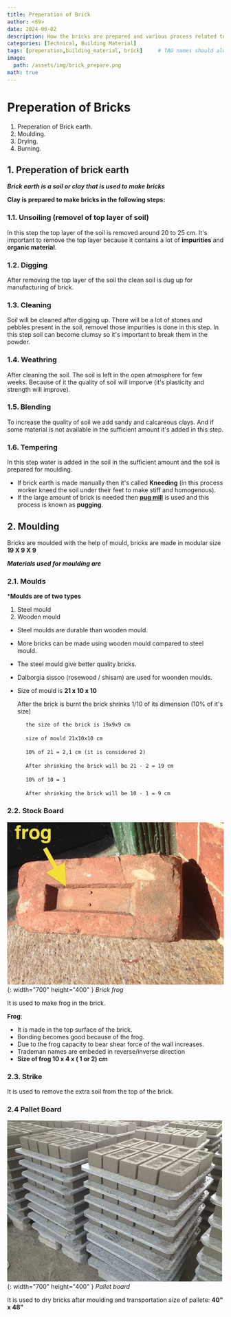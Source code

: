 ```yaml
---
title: Preperation of Brick 
author: <69>
date: 2024-06-02
description: How the bricks are prepared and various process related to it. 
categories: [Technical, Building Material]
tags: [preperation,building_material, brick]     # TAG names should always be lowercase
image:
  path: /assets/img/brick_prepare.png
math: true
---
```



# Preperation of Bricks

1. Preperation of Brick earth.
2. Moulding.
3. Drying.
4. Burning.

## 1. Preperation of brick earth
***Brick earth is a soil or clay that is used to make bricks***

**Clay is prepared to make bricks in the following steps:**

### 1.1. Unsoiling (removel of top layer of soil) 
  In this step the top layer of the soil is removed around 20 to 25 cm. It's important to remove the top layer because it contains a lot of **impurities** and **organic material**.

### 1.2. Digging 
  After removing the top layer of the soil the clean soil is dug up for manufacturing of brick.

### 1.3. Cleaning
  Soil will be cleaned after digging up. There will be a lot of stones and pebbles present in the soil, removel those impurities is done in this step. In this step soil can become clumsy so it's important to break them in the powder.
### 1.4. Weathring 
  After cleaning the soil. The soil is left in the open atmosphere for few weeks. Because of it the quality of soil will imporve (it's plasticity and strength will improve).

### 1.5. Blending 
  To increase the quality of soil we add sandy and calcareous clays. And if some material is not available in the sufficient amount it's added in this step. 

### 1.6. Tempering
  In this step water is added in the soil in the sufficient amount and the soil is prepared for moulding.
  
  * If brick earth is made manually then it's called **Kneeding** (in this process worker kneed the soil under their feet to make stiff and homogenous).
  * If the large amount of brick is needed then **[pug mill](https://www.wikiwand.com/en/Pugmill)** is used and this process is known as **pugging**. 


## 2. Moulding 
Bricks are moulded with the help of mould, bricks are made in modular size **19 X 9 X 9** 

***Materials used for moulding are***

### 2.1. Moulds
  ***Moulds are of two types**
  
  1. Steel mould
  2. Wooden mould

  * Steel moulds are durable than wooden mould.
  * More bricks can be made using wooden mould compared to steel mould. 
  * The steel mould give better quality bricks. 
  * Dalborgia sissoo (rosewood / shisam) are used for woonden moulds.
  * Size of mould is **21 x 10 x 10**
    
    After the brick is burnt the brick shrinks 1/10 of its dimension (10% of it's size)

```
      the size of the brick is 19x9x9 cm 

      size of mould 21x10x10 cm 

      10% of 21 = 2,1 cm (it is considered 2)

      After shrinking the brick will be 21 - 2 = 19 cm

      10% of 10 = 1

      After shrinking the brick will be 10 - 1 = 9 cm
```

### 2.2. Stock Board

![Desktop View](/assets/img/frog_brick.png){: width="700" height="400" }
_Brick frog_

It is used to make frog in the brick. 

  **Frog**:
  * It is made in the top surface of the brick.
  * Bonding becomes good because of the frog.
  * Due to the frog capacity to bear shear force of the wall increases.
  * Trademan names are embeded in reverse/inverse direction 
  * **Size of frog 10 x 4 x ( 1 or 2) cm**

### 2.3. Strike
It is used to remove the extra soil from the top of the brick.

### 2.4 Pallet Board

![Desktop View](/assets/img/pallet_board.png){: width="700" height="400" }
_Pallet board_

It is used to dry bricks after moulding and transportation 
size of pallete: **40" x 48"**
